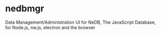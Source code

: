 # nedbmgr
Data Management/Administration UI for NeDB, The JavaScript Database, for Node.js, nw.js, electron and the browser
